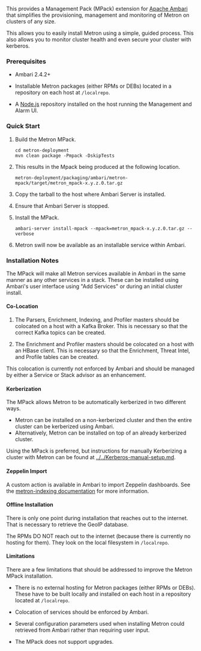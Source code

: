 <!--
Licensed to the Apache Software Foundation (ASF) under one
or more contributor license agreements.  See the NOTICE file
distributed with this work for additional information
regarding copyright ownership.  The ASF licenses this file
to you under the Apache License, Version 2.0 (the
"License"); you may not use this file except in compliance
with the License.  You may obtain a copy of the License at

    http://www.apache.org/licenses/LICENSE-2.0

Unless required by applicable law or agreed to in writing, software
distributed under the License is distributed on an "AS IS" BASIS,
WITHOUT WARRANTIES OR CONDITIONS OF ANY KIND, either express or implied.
See the License for the specific language governing permissions and
limitations under the License.
-->

This provides a Management Pack (MPack) extension for [Apache Ambari](https://ambari.apache.org/) that simplifies the provisioning, management and monitoring of Metron on clusters of any size.  

This allows you to easily install Metron using a simple, guided process.  This also allows you to monitor cluster health and even secure your cluster with kerberos.

### Prerequisites

* Ambari 2.4.2+

* Installable Metron packages (either RPMs or DEBs) located in a repository on each host at `/localrepo`.

* A [Node.js](https://nodejs.org/en/download/package-manager/) repository installed on the host running the Management and Alarm UI.

### Quick Start

1. Build the Metron MPack.
    ```
    cd metron-deployment
    mvn clean package -Pmpack -DskipTests
    ```

1. This results in the Mpack being produced at the following location.
    ```
    metron-deployment/packaging/ambari/metron-mpack/target/metron_mpack-x.y.z.0.tar.gz
    ```

1. Copy the tarball to the host where Ambari Server is installed.

1. Ensure that Ambari Server is stopped.

1. Install the MPack.
    ```
    ambari-server install-mpack --mpack=metron_mpack-x.y.z.0.tar.gz --verbose
    ```

1. Metron swill now be available as an installable service within Ambari.  

### Installation Notes

The MPack will make all Metron services available in Ambari in the same manner as any other services in a stack.  These can be installed using Ambari's user interface using "Add Services" or during an initial cluster install.

#### Co-Location

1. The Parsers, Enrichment, Indexing, and Profiler masters should be colocated on a host with a Kafka Broker.  This is necessary so that the correct Kafka topics can be created.

1. The Enrichment and Profiler masters should be colocated on a host with an HBase client.  This is necessary so that the Enrichment, Threat Intel, and Profile tables can be created.

This colocation is currently not enforced by Ambari and should be managed by either a Service or Stack advisor as an enhancement.

#### Kerberization

The MPack allows Metron to be automatically kerberized in two different ways.  
* Metron can be installed on a non-kerberized cluster and then the entire cluster can be kerberized using Ambari.  
* Alternatively, Metron can be installed on top of an already kerberized cluster.  

Using the MPack is preferred, but instructions for manually Kerberizing a cluster with Metron can be found at [../../Kerberos-manual-setup.md](Kerberos-manual-setup.md).

#### Zeppelin Import

A custom action is available in Ambari to import Zeppelin dashboards. See the [metron-indexing documentation](../metron-platform/metron-indexing) for more information.

#### Offline Installation

There is only one point during installation that reaches out to the internet.  That is necessary to retrieve the GeoIP database.

The RPMs DO NOT reach out to the internet (because there is currently no hosting for them).  They look on the local filesystem in `/localrepo`.

#### Limitations

There are a few limitations that should be addressed to improve the Metron MPack installation.

* There is no external hosting for Metron packages (either RPMs or DEBs).  These have to be built locally and installed on each host in a repository located at `/localrepo`.

* Colocation of services should be enforced by Ambari.  

* Several configuration parameters used when installing Metron could retrieved from Ambari rather than requiring user input.  

* The MPack does not support upgrades.

